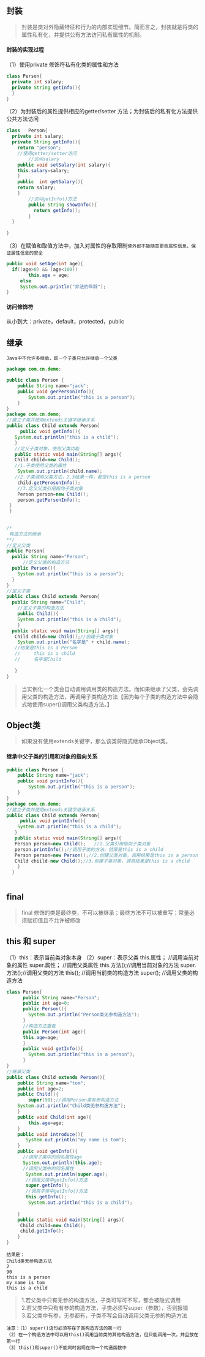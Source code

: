 ## 封装
> 封装是类对外隐藏特征和行为的内部实现细节。简而言之，封装就是将类的属性私有化，并提供公有方法访问私有属性的机制。
#### 封装的实现过程
（1）使用private 修饰符私有化类的属性和方法
```java
class Person{
  private int salary;
  private String getInfo(){
  }
}
```
（2）为封装后的属性提供相应的getter/setter 方法；为封装后的私有化方法提供公共方法访问
```java
class   Person{
  private int salary;
  private String getInfo(){
    return "person";
    //使用getter/setter访问
        //访问salary
    public void setSalary(int salary){
    this.salary=salary;
    }
    public  int getSalary(){
    return salary;
    }
        //访问getInfo()方法
        public String showInfo(){
          return getInfo();
        }
  }
  
}
```
（3）在赋值和取值方法中，加入对属性的存取限制`使外部不能随意更改属性信息，保证属性信息的安全`
```java
public void setAge(int age){
  if((age>0) && (age<100))
        this.age = age;
     else
     System.out.println("非法的年龄");
}
```
#### 访问修饰符
从小到大：private，default，protected，public

## 继承
`Java中不允许多继承，即一个子类只允许继承一个父类`
```java
package com.cn.demo;

public class Person {
	public String name="jack";
	public void gerPersonInfo(){
		System.out.println("this is a person");
	}
}
package com.cn.demo;
//建立子类并使用extends关键字继承关系
public class Child extends Person{
	 public void getInfo(){
   System.out.println("this is a child");
   }
   //定义子类对象，使用父类功能
   public static void main(String[] args){
   Child child=new Child();
   //1.子类使用父类的属性
    System.out.println(child.name);
   //2.子类调用父类方法，2,3结果一样，都是this is a person
    child.getPerosonInfo();
    //3.定义父类引用指向子类对象
    Person person=new Child();
    person.getPersonInfo();
 }
 }
 
 
/*
 构造方法的继承
**/
//定义父类
public Person{
  public String name="Person";
      //定义父类的构造方法
  public Person(){
    System.out.println("this is a person");
  }
}
//定义子类
public class Child extends Person{
  public String name="Child";
    //定义子类的构造方法
    public Child(){
    System.out.println("this is a child");
    }
  public static void main(String[] args){
   Child child=new Child();//创建子类对象
    System.out.println("名字是" + child.name);
   //结果是this is a Person
   //     this is a child
   //     名字是Child
          
   }
} 
```
> 当实例化一个类会自动调用调用类的构造方法。而如果继承了父类，会先调用父类的构造方法，再调用子类构造方法【因为每个子类的构造方法中会隐式地使用super()调用父类构造方法。】
## Object类
> 如果没有使用extends关键字，那么该类将隐式继承Object类。
#### 继承中父子类的引用和对象的指向关系
```java
public class Person {
	public String name="jack";
	public void printInfo(){
		System.out.println("this is a person");
	}
}
package com.cn.demo;
//建立子类并使用extends关键字继承关系
public class Child extends Person{
	 public void printInfo(){
   	System.out.println("this is a child");
   }
   public static void main(String[] args){
   Person person=new Child();	//1.父类引用指向子类对象
   person.printInfo();//调用子类的方法，结果是this is a child
   Person person=new Person();//2.创建父类对象，调用结果是this is a person
   Child chiild-new Child();//3.创建子类对象，调用结果是this is a child
    }
  }
   
```
## final
> final 修饰的类是最终类，不可以被继承；最终方法不可以被重写；常量必须赋初值且不允许被修改

## this 和 super
（1）this：表示当前类对象本身   		（2）super：表示父类
this.属性； //调用当前对象的属性		    super.属性； //调用父类属性
this.方法();//调用当前对象的方法		     super.方法();//调用父类的方法
this();  //调用当前类的构造方法		      super();  //调用父类的构造方法

```java
class Person{
      public String name="Person";
      public int age=0;
      public Person(){
      	System.out.println("Person类无参构造方法");
      }
      //构造方法重载
      public Person(int age){
      this.age=age;
      }
      public void getInfo(){
      	System.out.println("this is a person");
      }
}
//继承父类
public class Child extends Person(){
    public String name="tom";
    public int age=2;
    public Child(){
        super(90);//调用Person类有参构造方法
	System.out.println("Child类无参构造方法");
    }
    public void Child(int age){
    	this.age=age;
    }
    public void introduce(){
       System.out.println("my name is tom");
    }
    public void getInfo(){
      //调用子类中的同名属性age
      System.out.println(this.age);
      //调用父类中的同名属性
       System.out.println(super.age);
       //调用父类中getInfo()方法
       super.getInfo();
       //调用子类中getInfo()方法
       this.getInfo();
        System.out.println("this is a child");
      
    }
    public static void main(String[] args){
     Child child=new Child();
     child.getInfo();
    }
} 
```
```
结果是：
Child类无参构造方法
2
90
this is a person
my name is tom
this is a child
```
> 1.若父类中只有无参的构造方法，子类可写可不写，都会被隐式调用<br>
> 2.若父类中只有有参的构造方法，子类必须写super（参数），否则报错<br>
> 3.若父类中有参，无参都有，子类不写会自动调用父类无参的构造方法

```
注意：（1）super()语句必须写在子类构造方法的第一行
（2）在一个构造方法中可以用this()调用当前类的其他构造方法，但只能调用一次，并且放在第一行
（3）this()和super()不能同时出现在同一个构造函数中
```




